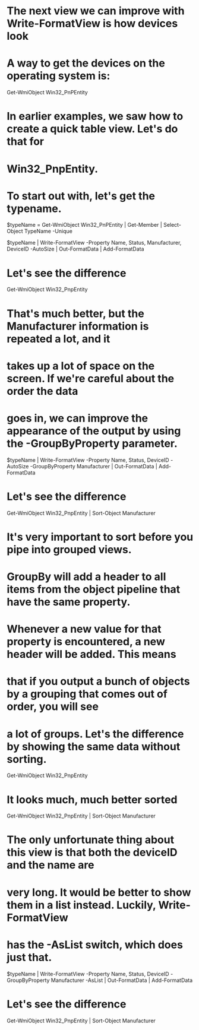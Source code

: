 # The next view we can improve with Write-FormatView is how devices look
# A way to get the devices on the operating system is:

Get-WmiObject Win32_PnPEntity
       
# In earlier examples, we saw how to create a quick table view.  Let's do that for
# Win32_PnpEntity.

# To start out with, let's get the typename.
$typeName = 
    Get-WmiObject Win32_PnPEntity | 
        Get-Member |
        Select-Object TypeName -Unique
        
$typeName |
    Write-FormatView -Property Name, Status, Manufacturer, DeviceID -AutoSize |
    Out-FormatData |
    Add-FormatData            

# Let's see the difference
Get-WmiObject Win32_PnpEntity

# That's much better, but the Manufacturer information is repeated a lot, and it
# takes up a lot of space on the screen.  If we're careful about the order the data
# goes in, we can improve the appearance of the output by using the -GroupByProperty parameter.

$typeName |
    Write-FormatView -Property Name, Status, DeviceID -AutoSize -GroupByProperty Manufacturer |
    Out-FormatData |
    Add-FormatData            


# Let's see the difference
Get-WmiObject Win32_PnpEntity |
    Sort-Object Manufacturer

# It's very important to sort before you pipe into grouped views.        
# GroupBy will add a header to all items from the object pipeline that have the same property.
# Whenever a new value for that property is encountered, a new header will be added.  This means
# that if you output a bunch of objects by a grouping that comes out of order, you will see
# a lot of groups.  Let's the difference by showing the same data without sorting.        
Get-WmiObject Win32_PnpEntity
                                
# It looks much, much better sorted
Get-WmiObject Win32_PnpEntity |
    Sort-Object Manufacturer
    
# The only unfortunate thing about this view is that both the deviceID and the name are
# very long.  It would be better to show them in a list instead.  Luckily, Write-FormatView
# has the -AsList switch, which does just that.        
$typeName |
    Write-FormatView -Property Name, Status, DeviceID -GroupByProperty Manufacturer -AsList |
    Out-FormatData |
    Add-FormatData            
                                
# Let's see the difference
Get-WmiObject Win32_PnpEntity |
    Sort-Object Manufacturer

